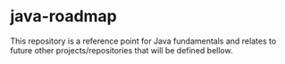 # java-roadmap

This repository is a reference point for Java fundamentals and relates to future other projects/repositories that will 
be defined bellow. 